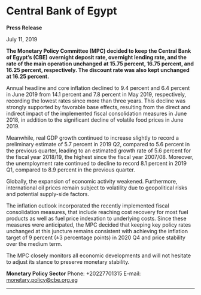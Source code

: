 # Central Bank of Egypt

**Press Release**

July 11, 2019

**The Monetary Policy Committee (MPC) decided to keep the Central Bank of Egypt’s (CBE)**
**overnight deposit rate, overnight lending rate, and the rate of the main operation unchanged**
**at 15.75 percent, 16.75 percent, and 16.25 percent, respectively. The discount rate was also**
**kept unchanged at 16.25 percent.**

Annual headline and core inflation declined to 9.4 percent and 6.4 percent in June 2019 from
14.1 percent and 7.8 percent in May 2019, respectively, recording the lowest rates since more
than three years. This decline was strongly supported by favorable base effects, resulting from
the direct and indirect impact of the implemented fiscal consolidation measures in June 2018, in
addition to the significant decline of volatile food prices in June 2019.

Meanwhile, real GDP growth continued to increase slightly to record a preliminary estimate of
5.7 percent in 2019 Q2, compared to 5.6 percent in the previous quarter, leading to an estimated
growth rate of 5.6 percent for the fiscal year 2018/19, the highest since the fiscal year 2007/08.
Moreover, the unemployment rate continued to decline to record 8.1 percent in 2019 Q1,
compared to 8.9 percent in the previous quarter.

Globally, the expansion of economic activity weakened. Furthermore, international oil prices
remain subject to volatility due to geopolitical risks and potential supply-side factors.

The inflation outlook incorporated the recently implemented fiscal consolidation measures, that
include reaching cost recovery for most fuel products as well as fuel price indexation to
underlying costs. Since these measures were anticipated, the MPC decided that keeping key
policy rates unchanged at this juncture remains consistent with achieving the inflation target of
9 percent (±3 percentage points) in 2020 Q4 and price stability over the medium term.

The MPC closely monitors all economic developments and will not hesitate to adjust its stance to
preserve monetary stability.

**Monetary Policy Sector**
Phone: +20227701315
E-mail: monetary.policy@cbe.org.eg


-----

